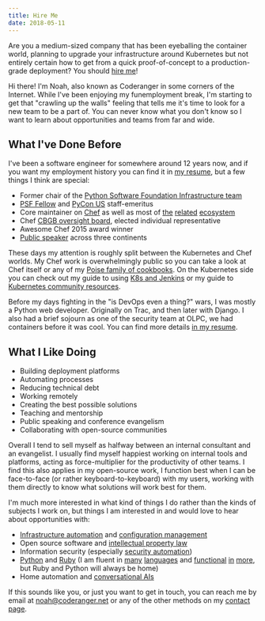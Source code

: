 ```yaml
---
title: Hire Me
date: 2018-05-11
---
```


Are you a medium-sized company that has been eyeballing the container world,
planning to upgrade your infrastructure around Kubernetes but not entirely
certain how to get from a quick proof-of-concept to a production-grade deployment?
You should <a href="&#x6d;&#97;&#x69;&#108;&#x74;&#111;&#x3a;&#110;&#111;&#x61;&#104;&#x40;&#x63;&#x6f;&#x64;&#101;&#114;&#x61;&#110;&#103;&#101;&#x72;&#46;&#110;&#x65;&#x74;">hire me</a>!

Hi there! I'm Noah, also known as Coderanger in some corners of the Internet.
While I've been enjoying my funemployment break, I'm starting to get that
"crawling up the walls" feeling that tells me it's time to look for a new team
to be a part of. You can never know what you don't know so I want to learn about
opportunities and teams from far and wide.

## What I've Done Before

I've been a software engineer for somewhere around 12 years now, and if you
want my employment history you can find it in [my resume](/resume/), but a few
things I think are special:

* Former chair of the [Python Software Foundation Infrastructure team](https://python.org/)
* [PSF Fellow](https://www.python.org/psf/) and [PyCon US](https://us.pycon.org/) staff-emeritus
* Core maintainer on [Chef](https://github.com/chef/chef) as well as most of [the](https://github.com/chefspec/chefspec) [related](http://www.foodcritic.io/) [ecosystem](https://kitchen.ci/)
* Chef [CBGB oversight board](https://github.com/chef/chef-rfc/blob/master/rfc029-governance-policy.md), elected individual representative
* Awesome Chef 2015 award winner
* [Public speaker](/talks/) across three continents

These days my attention is roughly split between the Kubernetes and Chef worlds.
My Chef work is overwhelmingly public so you can take a look at Chef itself or
any of my [Poise family of cookbooks](https://github.com/poise/). On the Kubernetes
side you can check out my guide to using [K8s and Jenkins](/jenkins/) or my guide
to [Kubernetes community resources](/so-you-want-to-k8s/).

Before my days fighting in the "is DevOps even a thing?" wars, I was mostly a
Python web developer. Originally on Trac, and then later with Django. I also had
a brief sojourn as one of the security team at OLPC, we had containers before it
was cool. You can find more details [in my resume](/resume/).

## What I Like Doing

* Building deployment platforms
* Automating processes
* Reducing technical debt
* Working remotely
* Creating the best possible solutions
* Teaching and mentorship
* Public speaking and conference evangelism
* Collaborating with open-source communities

Overall I tend to sell myself as halfway between an internal consultant and an
evangelist. I usually find myself happiest working on internal tools and platforms,
acting as force-multiplier for the productivity of other teams. I find this also
applies in my open-source work, I function best when I can be face-to-face (or
rather keyboard-to-keyboard) with my users, working with them directly to know what
solutions will work best for them.

I'm much more interested in what kind of things I do rather than the kinds of
subjects I work on, but things I am interested in and would love to hear about
opportunities with:

* [Infrastructure automation](https://kubernetes.io/) and [configuration management](https://github.com/chef/chef)
* Open source software and [intellectual property law](/talks/ip/)
* Information security (especially [security automation](/talks/secrets/))
* [Python](https://python.org/) and [Ruby](https://ruby-lang.org/) (I am fluent
  in [many](https://en.wikipedia.org/wiki/C_(programming_language)) [languages](https://nodejs.org/en/)
  and [functional](https://java.com/) [in](https://en.wikipedia.org/wiki/Lisp_(programming_language))
  [more](http://groovy-lang.org/), but Ruby and Python will always be home)
* Home automation and [conversational AIs](/agents/)

If this sounds like you, or just you want to get in touch, you can reach me by
email at <a href="&#x6d;&#97;&#x69;&#108;&#x74;&#111;&#x3a;&#110;&#111;&#x61;&#104;&#x40;&#x63;&#x6f;&#x64;&#101;&#114;&#x61;&#110;&#103;&#101;&#x72;&#46;&#110;&#x65;&#x74;">&#110;&#x6f;&#97;&#x68;&#x40;&#x63;&#111;&#100;&#101;&#x72;&#x61;&#x6e;&#x67;&#x65;&#114;&#46;&#110;&#x65;&#x74;</a>
or any of the other methods on my [contact page](/contact/).
